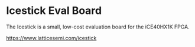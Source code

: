 # Icestick Eval Board

The Icestick is a small, low-cost evaluation board for the iCE40HX1K FPGA.

https://www.latticesemi.com/icestick
